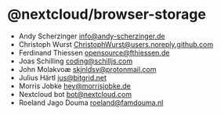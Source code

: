<!--
  - SPDX-FileCopyrightText: 2024 Nextcloud GmbH and Nextcloud contributors
  - SPDX-License-Identifier: GPL-3.0-or-later
-->
# @nextcloud/browser-storage

- Andy Scherzinger <info@andy-scherzinger.de>
- Christoph Wurst <ChristophWurst@users.noreply.github.com>
- Ferdinand Thiessen <opensource@fthiessen.de>
- Joas Schilling <coding@schilljs.com>
- John Molakvoæ <skjnldsv@protonmail.com>
- Julius Härtl <jus@bitgrid.net>
- Morris Jobke <hey@morrisjobke.de>
- Nextcloud bot <bot@nextcloud.com>
- Roeland Jago Douma <roeland@famdouma.nl>
